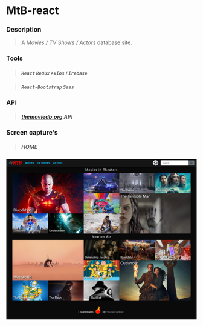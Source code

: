 # MtB-react
### Description
>A *Movies / TV Shows / Actors* database site.

### Tools
>#### ***`React`*** ***`Redux`*** ***`Axios`*** ***`Firebase`*** 

>#### ***`React-Bootstrap`*** ***`Sass`***

### API
>#####  [themoviedb.org](https://www.themoviedb.org) API

### Screen capture's
>##### HOME
![](src/assets/images/Screenshot-home.png)